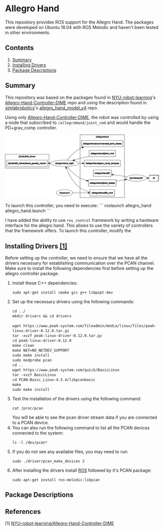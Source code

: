 # Allegro Hand
This repository provides ROS support for the Allegro Hand. The packages were developed on Ubuntu 18.04 with ROS Melodic and haven't been tested in other environments.

## Contents
1. [Summary](#summary)
2. [Installing Drivers](#drivers)
3. [Package Descriptions](#package_descriptions)

## Summary <a name="summary"></a>
This repository was based on the packages found in [NYU-robot-learning](https://github.com/NYU-robot-learning)'s [Allegro-Hand-Controller-DIME](https://github.com/NYU-robot-learning/Allegro-Hand-Controller-DIME) repo and using the description found in [simlabrobotics](https://github.com/simlabrobotics)'s [allegro_hand_model_v4](https://github.com/simlabrobotics/allegro_hand_model_v4) repo.

Using only [Allegro-Hand-Controller-DIME](https://github.com/NYU-robot-learning/Allegro-Hand-Controller-DIME), the robot was controlled by using a node that subscribed to `/allegroHand/joint_cmd` and would handle the PD+grav_comp controller.
<p align="center">
  <img src="docs/images/rosgraph_nyu_controller.png" />
</p>
To launch this controller, you need to execute:
```
roslaunch allegro_hand allegro_hand.launch
```

I have added the ability to use `ros_control` framework by writing a hardware interface for the allegro hand. This allows to use the variety of controllers that the framework offers. To launch this controller, modify the 

## Installing Drivers [[1]](#1) <a name="drivers"></a>
Before setting up the controller, we need to ensure that we have all the drivers necessary for establishing communication over the PCAN channel. Make sure to install the following dependencies first before setting up the allegro controller package.

1. Install these C++ dependencies:
   ```
   sudo apt-get install cmake gcc g++ libpopt-dev
   ```
2. Set up the necessary drivers using the following commands:
   ```
   cd ../
   mkdir drivers && cd drivers
   
   wget https://www.peak-system.com/fileadmin/media/linux/files/peak-linux-driver-8.12.0.tar.gz
   tar -xvzf peak-linux-driver-8.12.0.tar.gz
   cd peak-linux-driver-8.12.0
   make clean
   make NET=NO_NETDEV_SUPPORT
   sudo make install 
   sudo modprobe pcan
   cd ..
   wget https://www.peak-system.com/quick/BasicLinux
   tar -xvzf BasicLinux
   cd PCAN-Basic_Linux-4.5.4/libpcanbasic
   make
   sudo make install
   ``` 
3. Test the installation of the drivers using the following command:
   ```
   cat /proc/pcan
   ```
   You will be able to see the pcan driver stream data if you are connected to a PCAN device.
4. You can also run the following command to list all the PCAN devices connected to the system:
   ```
   ls -l /dev/pcan*
   ```
5. If you do not see any available files, you may need to run:
   ```
   sudo ./driver/pcan_make_devices 2
   ```
6. After installing the drivers install [ROS](http://wiki.ros.org/noetic/Installation/Ubuntu) followed by it's PCAN package:
   ```
   sudo apt-get install ros-melodic-libpcan 
   ```

## Package Descriptions <a name="package_descriptions"></a>


## References 
<a id="1">[1]</a> 
[NYU-robot-learning/Allegro-Hand-Controller-DIME](https://github.com/NYU-robot-learning/Allegro-Hand-Controller-DIME/blob/main/README.md?plain=1)
